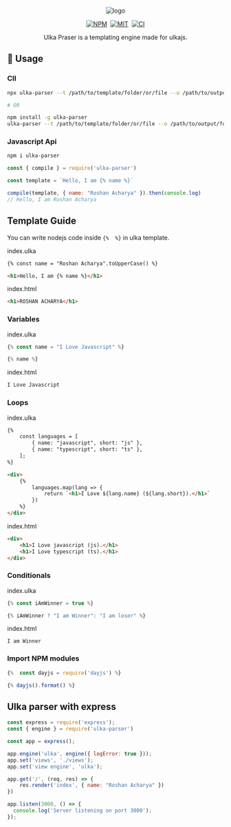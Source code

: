 <p align="center">
    <img src="https://i.imgur.com/X1aElpL.png" alt="logo">
</p>
<p align="center">
<a href="https://www.npmjs.com/package/ulka-parser"><img alt="NPM" src="https://img.shields.io/npm/v/ulka-parser?&labelColor=black&color=darkred&logo=npm&label=npm" /></a>&nbsp;
<a href="https://github.com/ulkajs/ulka-parser"><img alt="MIT" src="https://img.shields.io/npm/l/ulka-parser?color=darkgreen&labelColor=black&&logo=github" /></a>&nbsp;
<a href="#"><img alt="CI" src="https://github.com/ulkajs/ulka-parser/workflows/Node.js%20CI/badge.svg"></a>
</p>

<p align="center">
   Ulka Praser is a templating engine made for ulkajs.
</p>

## 🚀 Usage

### ClI
```bash
npx ulka-parser --t /path/to/template/folder/or/file --o /path/to/output/folder

# OR

npm install -g ulka-parser
ulka-parser --t /path/to/template/folder/or/file --o /path/to/output/folder
```

### Javascript Api
```bash
npm i ulka-parser
```

```js
const { compile } = require('ulka-parser')

const template = `Hello, I am {% name %}`

compile(template, { name: "Roshan Acharya" }).then(console.log)
// Hello, I am Roshan Acharya
```


## Template Guide
You can write nodejs code inside `{%  %}` in ulka template.

index.ulka
```html
{% const name = "Roshan Acharya".toUpperCase() %}

<h1>Hello, I am {% name %}</h1>
```

index.html
```html
<h1>ROSHAN ACHARYA</h1>
```

### Variables

index.ulka
```js
{% const name = "I Love Javascript" %}

{% name %}
```
index.html
```html
I Love Javascript
```

### Loops

index.ulka
```html
{% 
    const languages = [
        { name: "javascript", short: "js" },
        { name: "typescript", short: "ts" },
    ];
%}

<div>
    {% 
        languages.map(lang => {
            return `<h1>I Love ${lang.name} (${lang.short}).</h1>`
        })
    %}
</div>
```

index.html
```html
<div>
    <h1>I Love javascript (js).</h1>
    <h1>I Love typescript (ts).</h1>
</div>
```

### Conditionals

index.ulka
```js
{% const iAmWinner = true %}

{% iAmWinner ? "I am Winner": "I am loser" %}
```

index.html
```
I am Winner
```

### Import NPM modules

```js
{%  const dayjs = require('dayjs') %}

{% dayjs().format() %}
```

## Ulka parser with express

```js
const express = require('express');
const { engine } = require('ulka-parser')

const app = express();

app.engine('ulka', engine({ logError: true }));
app.set('views', './views'); 
app.set('view engine', 'ulka'); 

app.get('/', (req, res) => {
    res.render('index', { name: "Roshan Acharya" })
})

app.listen(3000, () => {
  console.log('Server listening on port 3000');
});
```
